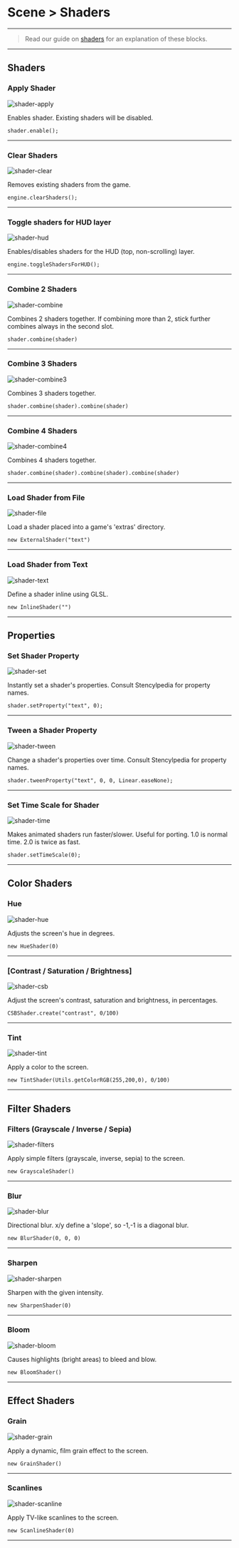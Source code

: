# Scene > Shaders

***

> Read our guide on [shaders](http://www.stencyl.com/help/view/shaders/) for an explanation of these blocks.

***

## Shaders

### Apply Shader

![shader-apply](http://static.stencyl.com/pedia2/block-images/2%20-%20Scene/4%20-%20Shaders/shader-apply.png)

Enables shader. Existing shaders will be disabled.

```
shader.enable();
```

***

### Clear Shaders

![shader-clear](http://static.stencyl.com/pedia2/block-images/2%20-%20Scene/4%20-%20Shaders/shader-clear.png)

Removes existing shaders from the game.

```
engine.clearShaders();
```

***

### Toggle shaders for HUD layer

![shader-hud](http://static.stencyl.com/pedia2/block-images/2%20-%20Scene/4%20-%20Shaders/shader-hud.png)

Enables/disables shaders for the HUD (top, non-scrolling) layer.

```
engine.toggleShadersForHUD();
```

***

### Combine 2 Shaders

![shader-combine](http://static.stencyl.com/pedia2/block-images/2%20-%20Scene/4%20-%20Shaders/shader-combine.png)

Combines 2 shaders together. If combining more than 2, stick further combines always in the second slot.

```
shader.combine(shader)
```

***

### Combine 3 Shaders

![shader-combine3](http://static.stencyl.com/pedia2/block-images/2%20-%20Scene/4%20-%20Shaders/shader-combine3.png)

Combines 3 shaders together.

```
shader.combine(shader).combine(shader)
```

***

### Combine 4 Shaders

![shader-combine4](http://static.stencyl.com/pedia2/block-images/2%20-%20Scene/4%20-%20Shaders/shader-combine4.png)

Combines 4 shaders together.

```
shader.combine(shader).combine(shader).combine(shader)
```

***

### Load Shader from File

![shader-file](http://static.stencyl.com/pedia2/block-images/2%20-%20Scene/4%20-%20Shaders/shader-file.png)

Load a shader placed into a game's 'extras' directory.

```
new ExternalShader("text")
```

***

### Load Shader from Text

![shader-text](http://static.stencyl.com/pedia2/block-images/2%20-%20Scene/4%20-%20Shaders/shader-text.png)

Define a shader inline using GLSL.

```
new InlineShader("")
```

***

## Properties

### Set Shader Property

![shader-set](http://static.stencyl.com/pedia2/block-images/2%20-%20Scene/4%20-%20Shaders/shader-set.png)

Instantly set a shader's properties. Consult Stencylpedia for property names.

```
shader.setProperty("text", 0);
```

***

### Tween a Shader Property

![shader-tween](http://static.stencyl.com/pedia2/block-images/2%20-%20Scene/4%20-%20Shaders/shader-tween.png)

Change a shader's properties over time. Consult Stencylpedia for property names.

```
shader.tweenProperty("text", 0, 0, Linear.easeNone);
```

***

### Set Time Scale for Shader

![shader-time](http://static.stencyl.com/pedia2/block-images/2%20-%20Scene/4%20-%20Shaders/shader-time.png)

Makes animated shaders run faster/slower. Useful for porting. 1.0 is normal time. 2.0 is twice as fast.

```
shader.setTimeScale(0);
```

***

## Color Shaders

### Hue

![shader-hue](http://static.stencyl.com/pedia2/block-images/2%20-%20Scene/4%20-%20Shaders/shader-hue.png)

Adjusts the screen's hue in degrees.

```
new HueShader(0)
```

***

### [Contrast / Saturation / Brightness]

![shader-csb](http://static.stencyl.com/pedia2/block-images/2%20-%20Scene/4%20-%20Shaders/shader-csb.png)

Adjust the screen's contrast, saturation and brightness, in percentages.

```
CSBShader.create("contrast", 0/100)
```

***

### Tint

![shader-tint](http://static.stencyl.com/pedia2/block-images/2%20-%20Scene/4%20-%20Shaders/shader-tint.png)

Apply a color to the screen.

```
new TintShader(Utils.getColorRGB(255,200,0), 0/100)
```

***

## Filter Shaders

### Filters (Grayscale / Inverse / Sepia)

![shader-filters](http://static.stencyl.com/pedia2/block-images/2%20-%20Scene/4%20-%20Shaders/shader-filters.png)

Apply simple filters (grayscale, inverse, sepia) to the screen.

```
new GrayscaleShader()
```

***

### Blur

![shader-blur](http://static.stencyl.com/pedia2/block-images/2%20-%20Scene/4%20-%20Shaders/shader-blur.png)

Directional blur. x/y define a 'slope', so -1,-1 is a diagonal blur.

```
new BlurShader(0, 0, 0)
```

***

### Sharpen

![shader-sharpen](http://static.stencyl.com/pedia2/block-images/2%20-%20Scene/4%20-%20Shaders/shader-sharpen.png)

Sharpen with the given intensity.

```
new SharpenShader(0)
```

***

### Bloom

![shader-bloom](http://static.stencyl.com/pedia2/block-images/2%20-%20Scene/4%20-%20Shaders/shader-bloom.png)

Causes highlights (bright areas) to bleed and blow.

```
new BloomShader()
```

***

## Effect Shaders

### Grain

![shader-grain](http://static.stencyl.com/pedia2/block-images/2%20-%20Scene/4%20-%20Shaders/shader-grain.png)

Apply a dynamic, film grain effect to the screen.

```
new GrainShader()
```

***

### Scanlines

![shader-scanline](http://static.stencyl.com/pedia2/block-images/2%20-%20Scene/4%20-%20Shaders/shader-scanline.png)

Apply TV-like scanlines to the screen.

```
new ScanlineShader(0)
```

***


